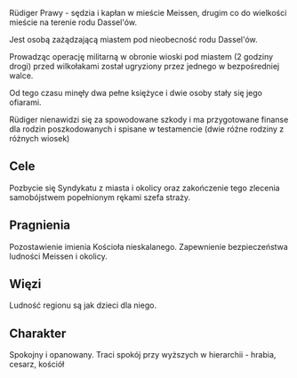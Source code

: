 Rüdiger Prawy - sędzia i kapłan w mieście Meissen, drugim co do wielkości mieście na terenie rodu Dassel'ów.

Jest osobą zażądzającą miastem pod nieobecność rodu Dassel'ów.

Prowadząc operację militarną w obronie wioski pod miastem (2 godziny drogi) przed wilkołakami został ugryziony przez jednego w bezpośredniej walce.

Od tego czasu minęły dwa pełne księżyce i dwie osoby stały się jego ofiarami.

Rüdiger nienawidzi się za spowodowane szkody i ma przygotowane finanse dla rodzin poszkodowanych i spisane w testamencie (dwie różne rodziny z różnych wiosek)

## Cele
Pozbycie się Syndykatu z miasta i okolicy oraz zakończenie tego zlecenia samobójstwem popełnionym rękami szefa straży.
## Pragnienia
Pozostawienie imienia Kościoła nieskalanego. Zapewnienie bezpieczeństwa ludności Meissen i okolicy.
## Więzi
Ludność regionu są jak dzieci dla niego.
## Charakter
Spokojny i opanowany. Traci spokój przy wyższych w hierarchii - hrabia, cesarz, kościół